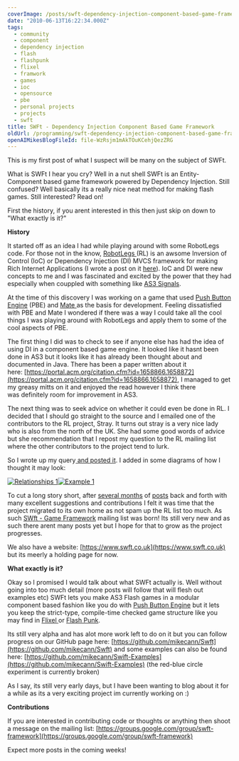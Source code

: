 ```yaml
---
coverImage: /posts/swft-dependency-injection-component-based-game-framework/cover.jpg
date: "2010-06-13T16:22:34.000Z"
tags:
  - community
  - component
  - dependency injection
  - flash
  - flashpunk
  - flixel
  - framwork
  - games
  - ioc
  - opensource
  - pbe
  - personal projects
  - projects
  - swft
title: SWFt - Dependency Injection Component Based Game Framework
oldUrl: /programming/swft-dependency-injection-component-based-game-framework
openAIMikesBlogFileId: file-WzRsjm1mAkTOuKCehjQezZRG
---
```


This is my first post of what I suspect will be many on the subject of SWFt.

What is SWFt I hear you cry? Well in a nut shell SWFt is an Entity-Component based game framework powered by Dependency Injection. Still confused? Well basically its a really nice neat method for making flash games. Still interested? Read on!

<!-- more -->

First the history, if you arent interested in this then just skip on down to "What exactly is it?"

**History**

It started off as an idea I had while playing around with some RobotLegs code. For those not in the know, [RobotLegs ](https://www.robotlegs.org/) (RL) is an awsome Inversion of Control (IoC) or Dependency Injection (DI) MVCS framework for making Rich Internet Applications (I wrote a post on it [here](/posts/on-the-bleeding-edge/)). IoC and DI were new concepts to me and I was fascinated and excited by the power that they had especially when couppled with something like [AS3 Signals](https://github.com/robertpenner/as3-signals).

At the time of this discovery I was working on a game that used [Push Button Engine](https://pushbuttonengine.com/) (PBE) and [Mate ](https://mate.asfusion.com/)as the basis for development. Feeling dissatisfied with PBE and Mate I wondered if there was a way I could take all the cool things I was playing around with RobotLegs and apply them to some of the cool aspects of PBE.

The first thing I did was to check to see if anyone else has had the idea of using DI in a component based game engine. It looked like it hasnt been done in AS3 but it looks like it has already been thought about and documented in Java. There has been a paper written about it here: [https://portal.acm.org/citation.cfm?id=1658866.1658872](https://portal.acm.org/citation.cfm?id=1658866.1658872), I managed to get my greasy mitts on it and enjoyed the read however I think there was definitely room for improvement in AS3.

The next thing was to seek advice on whether it could even be done in RL. I decided that I should go straight to the source and I emailed one of the contributors to the RL project, Stray. It turns out stray is a very nice lady who is also from the north of the UK. She had some good words of advice but she recommendation that I repost my question to the RL mailing list where the other contributors to the project tend to lurk.

So I wrote up my query[ and posted it](https://groups.google.com/group/robotlegs/browse_thread/thread/f7e325c5caf14d93). I added in some diagrams of how I thought it may look:

[![](https://www.mikecann.blog/wp-content/uploads/2010/06/Relationships-1-300x259.png "Relationships 1")](https://www.mikecann.blog/wp-content/uploads/2010/06/Relationships-1.png)[![](https://www.mikecann.blog/wp-content/uploads/2010/06/Example-1-300x161.png "Example 1")](https://www.mikecann.blog/wp-content/uploads/2010/06/Example-1.png)

To cut a long story short, after [several months](https://groups.google.com/group/robotlegs/browse_thread/thread/4833ba99cd12b25a) of [posts](https://groups.google.com/group/robotlegs/browse_thread/thread/4d3eb6d8f8dd64bc#) back and forth with many excellent suggestions and contributions I felt it was time that the project migrated to its own home as not spam up the RL list too much. As such [SWft - Game Framework](https://groups.google.com/group/swft-framework) mailing list was born! Its still very new and as such there arent many posts yet but I hope for that to grow as the project progresses.

We also have a website: [https://www.swft.co.uk](https://www.swft.co.uk) but its meerly a holding page for now.

**What exactly is it?**

Okay so I promised I would talk about what SWFt actually is. Well without going into too much detail (more posts will follow that will flesh out examples etc) SWFt lets you make AS3 Flash games in a modular component based fashion like you do with [Push Button Engine](https://pushbuttonengine.com/) but it lets you keep the strict-type, compile-time checked game structure like you may find in [Flixel ](https://flixel.org/)or [Flash Punk](https://flashpunk.net/).

Its still very alpha and has alot more work left to do on it but you can follow progress on our GitHub page here: [https://github.com/mikecann/Swft](https://github.com/mikecann/Swft) and some examples can also be found here: [https://github.com/mikecann/Swift-Examples](https://github.com/mikecann/Swift-Examples) (the red-blue circle experiment is currently broken)

As I say, its still very early days, but I have been wanting to blog about it for a while as its a very exciting project im currently working on :)

**Contributions**

If you are interested in contributing code or thoughts or anything then shoot a message on the mailing list: [https://groups.google.com/group/swft-framework](https://groups.google.com/group/swft-framework)

Expect more posts in the coming weeks!
